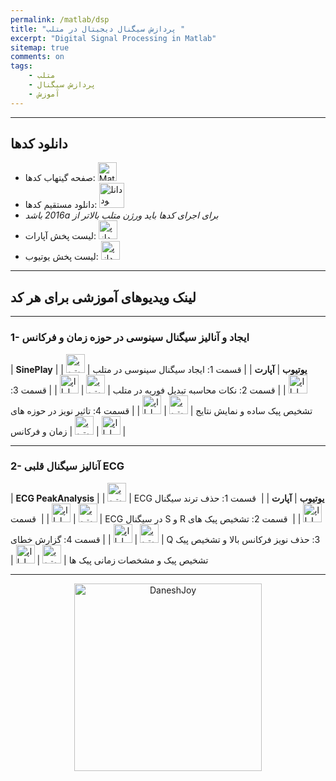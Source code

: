 ```yaml
---
permalink: /matlab/dsp
title: "پردازش سیگنال دیجیتال در متلب "
excerpt: "Digital Signal Processing in Matlab"
sitemap: true
comments: on
tags:
    - متلب
    - پردازش سیگنال
    - آموزش
---
```



<div id="7298406733"><script type="text/JavaScript" src="https://www.aparat.com/embed/kl1eE?data[rnddiv]=7298406733&data[responsive]=yes&&recom=none"></script></div>

---

## دانلود کدها
- صفحه گیتهاب کدها: <a  href="http://github.com/DaneshJoy/matlabdsp" target="_blank"><img src="{{ '/assets/images/github.png' | relative_url }}" width="30px" title="MatlabDSP on Github" alt="MatlabDSP on Github"></a><br/>
- دانلود مستقیم کدها: <a  href="https://github.com/DaneshJoy/matlabdsp/archive/master.zip"><img src="{{ '/assets/images/download.png' | relative_url }}" width="40px" title="دانلود" alt="دانلود"></a><br/>
- *&#x202b;برای اجرای کدها باید ورژن متلب بالاتر از 2016a باشد*
- لیست پخش آپارات: <a  href="https://www.aparat.com/playlist/208134" target="_blank"><img src="{{ '/assets/images/aparat.png' | relative_url }}" width="30px" title="پردازش سیگنال دیجیتال در متلب" alt="پردازش سیگنال دیجیتال در متلب"></a><br/>
- لیست پخش یوتیوب: <a  href="https://www.youtube.com/watch?v=Qfki1clmsPs&list=PL9-MxhpGclp-pGcULxYQr4v0YHFLP6Blz" target="_blank"><img src="{{ '/assets/images/youtube.png' | relative_url }}" width="30px" title="پردازش سیگنال دیجیتال در متلب" alt="پردازش سیگنال دیجیتال در متلب"></a><br/>

-------------------------------------

## لینک ویدیوهای آموزشی برای هر کد

-------------------------------------

### 1- ایجاد و آنالیز سیگنال سینوسی در حوزه زمان و فرکانس

| **SinePlay** | **یوتیوب** | **آپارت** |
| قسمت 1: ایجاد سیگنال سینوسی در متلب | <a href="https://youtu.be/Qfki1clmsPs" target="_blank"><img src="{{ '/assets/images/youtube.png' | relative_url }}" width="30px" title="یوتیوب" alt="یوتیوب"></a> | <a href="https://www.aparat.com/v/kl1eE?playlist=208134" target="_blank"><img src="{{ '/assets/images/aparat.png' | relative_url }}" width="30px" title="اپارات" alt="اپارات"></a> |
| قسمت 2: نکات محاسبه تبدیل فوریه در متلب | <a href="https://youtu.be/27PBMl7l6sk" target="_blank"><img src="{{ '/assets/images/youtube.png' | relative_url }}" width="30px" title="یوتیوب" alt="یوتیوب"></a> | <a href="https://www.aparat.com/v/oYOB7?playlist=208134" target="_blank"><img src="{{ '/assets/images/aparat.png' | relative_url }}" width="30px" title="اپارات" alt="اپارات"></a> |
| قسمت 3: تشخیص پیک ساده و نمایش نتایج | <a href="https://youtu.be/yYXC3fu3Dpo" target="_blank"><img src="{{ '/assets/images/youtube.png' | relative_url }}" width="30px" title="یوتیوب" alt="یوتیوب"></a> | <a href="https://www.aparat.com/v/B63Lo?playlist=208134" target="_blank"><img src="{{ '/assets/images/aparat.png' | relative_url }}" width="30px" title="اپارات" alt="اپارات"></a> |
| قسمت 4: تاثیر نویز در حوزه های زمان و فرکانس | <a href="https://youtu.be/4_hRsE792kA" target="_blank"><img src="{{ '/assets/images/youtube.png' | relative_url }}" width="30px" title="یوتیوب" alt="یوتیوب"></a> | <a href="https://www.aparat.com/v/iZROx?playlist=208134" target="_blank"><img src="{{ '/assets/images/aparat.png' | relative_url }}" width="30px" title="اپارات" alt="اپارات"></a> |


-------------------------------------

### 2- آنالیز سیگنال قلبی ECG

| **ECG PeakAnalysis** | **یوتیوب** | **آپارت** |
|  &#x202b; قسمت 1: حذف ترند سیگنال ECG | <a href="https://youtu.be/c-qYhtngcjU" target="_blank"><img src="{{ '/assets/images/youtube.png' | relative_url }}" width="30px" title="یوتیوب" alt="یوتیوب"></a> | <a href="https://www.aparat.com/v/ihHDt?playlist=208134" target="_blank"><img src="{{ '/assets/images/aparat.png' | relative_url }}" width="30px" title="اپارات" alt="اپارات"></a> |
|  &#x202b; قسمت 2: تشخیص پیک های R و S در سیگنال ECG | <a href="https://youtu.be/ASyLt3KfTBk" target="_blank"><img src="{{ '/assets/images/youtube.png' | relative_url }}" width="30px" title="یوتیوب" alt="یوتیوب"></a> | <a href="https://www.aparat.com/v/qyzd2?playlist=208134" target="_blank"><img src="{{ '/assets/images/aparat.png' | relative_url }}" width="30px" title="اپارات" alt="اپارات"></a> |
|  &#x202b; قسمت 3: حذف نویز فرکانس بالا و تشخیص پیک Q | <a href="https://youtu.be/a4GSkAt845E" target="_blank"><img src="{{ '/assets/images/youtube.png' | relative_url }}" width="30px" title="یوتیوب" alt="یوتیوب"></a> | <a href="https://www.aparat.com/v/I8BkE?playlist=208134" target="_blank"><img src="{{ '/assets/images/aparat.png' | relative_url }}" width="30px" title="اپارات" alt="اپارات"></a> |
| قسمت 4: گزارش خطای تشخیص پیک و مشخصات زمانی پیک ها | <a href="https://youtu.be/BenNWPkpSoM" target="_blank"><img src="{{ '/assets/images/youtube.png' | relative_url }}" width="30px" title="یوتیوب" alt="یوتیوب"></a> | <a href="https://www.aparat.com/v/zr1Tv?playlist=208134" target="_blank"><img src="{{ '/assets/images/aparat.png' | relative_url }}" width="30px" title="اپارات" alt="اپارات"></a> |


-------------------------------------

<p align="center">
  <a href="https://daneshjoy.ir">
    <img src="{{ '/assets/images/DaneshJoy.png' | relative_url }}" width="300px" title="DaneshJoy" alt="DaneshJoy"> 
  </a>
</p>

<div class="well">
<div class="rw-ui-container"></div>
</div>

